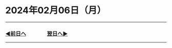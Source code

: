 # 2024年02月06日（月）

---

### [◀️前日へ](https://github.com/yuasys/chatty-journal/blob/main/2024/02/2024-02-05.md)&emsp;&emsp;&emsp;&emsp;[翌日へ▶️](https://github.com/yuasys/chatty-journal/blob/main/2024/02/2024-02-07.md)

---
